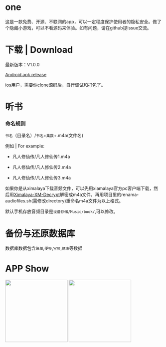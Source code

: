 # one

这是一款免费、开源、不联网的app，可以一定程度保护使用者的隐私安全。做了个隐藏小游戏，可以不看源码来体验。如有问题，请在github提Issue交流。

# 下载 | Download

最新版本：V1.0.0

[Android apk release](https://github.com/shareven/one/releases/)

ios用户，需要你clone源码后，自行调试和打包了。

# 听书

### 命名规则 

`书名`（目录名）/`书名`+`集数`+.m4a(文件名)


例如 | For example:

- 凡人修仙传/凡人修仙传1.m4a

- 凡人修仙传/凡人修仙传2.m4a

- 凡人修仙传/凡人修仙传3.m4a

如果你是从ximalaya下载音频文件，可以先用xiamalaya官方pc客户端下载，然后用[Ximalaya-XM-Decrypt](https://github.com/Diaoxiaozhang/Ximalaya-XM-Decrypt)解密成m4a文件，再用项目里的renama-audiofiles.sh(需修改directory)重命名m4a文件为以上格式。

默认手机存放音频目录是`设备存储/Music/book/`,可以修改。


# 备份与还原数据库

数据库数据包含`账单`,`便签`,`宝贝`,`健康`等数据


# APP Show

<img src="https://cdn.jsdelivr.net/gh/shareven/one/assets/images/Screenshot_2024-10-21-13-56-11-75_6332d828b82d01b74cc0422a043d8e1a.jpg" width="200">

<img src="https://cdn.jsdelivr.net/gh/shareven/one/assets/images/Screenshot_2024-10-21-13-56-44-70_6332d828b82d01b74cc0422a043d8e1a.jpg" width="200">

